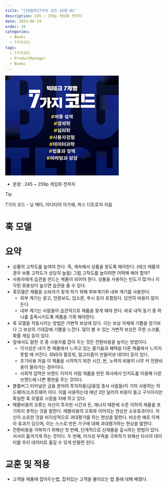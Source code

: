 ```yaml
---
title: "[19일차]7가지 코드-15장-01"
description: 245 ~ 259p 게임화 전까지
date: 2023-06-19
order: 19
categories:
  - Books
  - 7가지코드
tags:
  - 7가지코드
  - ProductManager
  - Books
---
```

![표지](./7code_img/Untitled.png)
- 분량 : 245 ~ 259p 게임화 전까지

>[!tip]
>7가지 코드 - 닐 메타, 아디티야 아가쉐, 파스 디트로자 지음


# 훅 모델

# 요약

- 상품의 고착도를 높여야 한다. 즉, 계속해서 상품을 찾도록 해야한다. (테크 제품의 경우 보통 고착도가 상당히 높음) 그럼 고착도를 높이려면 어떡해 해야 할까?
- 사용자에게 습관을 만드는 제품이 되어야 한다. 
상품을 사용하는 빈도가 많거나 지각된 효용성이 높으면 습관을 줄 수 있다.
- 훅모델은 제품을 소비자가 찾게 하기 위해 회부계기와 내부 계기를 사용한다.
    - 외부 계기는 광고, 언론보도, 입소문, 푸시 등이 포함된다. 당연히 비용이 많이 든다.
    - 내부 계기는 사람들이 습관적으로 제품을 찾게 해야 한다. 바로 내적 동기 중 하나를 출족시키도록 제품을 기획 해야한다.
- 훅 모델을 작동시키는 방법은 가변적 보상에 있다. 이는 보상 자체에 기쁨을 얻기보다 그 보상의 기대감에 기쁨을 느낀다. 
많이 볼 수 있는 가변적 보상은 무한 스크롤, 확률 게임 등이 있다.
- 앞에서도 말한 것 중 사용자를 잡아 두는 것은 전환비용을 높이는 방법이다.
    - 이식성은 내가 한 제품에서 느끼고 있는 즐거움과 혜택을 다른 제품에서 느끼지 못할 때 커진다. SNS의 팔로워, 알고리즘이 만들어낸 데이터 등이 있다.
    - 초기비용 처음 이 제품을 시작하기 위한 시간, 돈, 노력의 비용이 너무 커 전환비용이 올라가는 경우이다.
    - 사회적 압력은 브랜드 이미지 처럼 제품을 만든 회사에서 인지도를 이용해 다른 브랜드에 나쁜 평판을 주는 것이다.
- 블룸버그 터미널은 금융 분야의 투자자들(금융업 종사 사람들)이 거의 사용하는 하드웨어/소프트웨어 이다. 이를 사용하는데 매년 2만 달러의 비용이 들고 구식이지만 확실한 훅 모델로 시장을 지배 하고 있다.
- 매몰비용의 오류는 자신이 투자한 시간과 돈, 에너지 때문에 수준 이하의 제품을 포기하지 못하는 것을 말한다. 
매몰비용의 오류와 이어지는 현상은 소유효과이다. 자신이 소유한 것을 비이성적으로 과대평가를 하는 현상을 말한다. 
비슷한 예로 이케아 효과가 있으며, 이는 스스로 만든 가구에 대해 과대평가하는 현상을 말한다.
- 전환비용을 극복하기 위해선 첫 번째, 단계적으로 신제품을 출시하는 방법이 있다. 서서히 옮겨가게 하는 것이다. 두 번째, 이식성 부족을 극복하기 위해선 타사의 데이터를 우리 데이터로 옮길 수 있게 만들면 된다.

# 교훈 및 적용

- 고객을 제품에 잡아두는법, 잡혀있는 고객을 불러오는 법 들에 대해 배웠다.